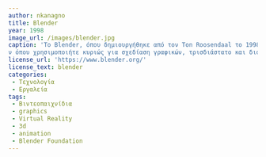 ```yaml
---
author: nkanagno
title: Blender
year: 1998
image_url: /images/blender.jpg
caption: 'To Blender, όπου δημιουργήθηκε από τον Ton Roosendaal το 1998, είναι ενα πρόγραμμα ανάπτυξης και κατασκεύης 3D γραφικώ
ν όπου χρησιμοποιήτε κυριώς για σχεδίαση γραφικών, τρισδιάστατο και δισδιάστατο animation καθώς και video editing. Επίσης μέσω της επιλογής vr που παρέχει το blender μπορεί κάποιος να δημιουργήσει περιβάλλοντα και σκηνές τρισδιάστατων κινουμένων σχεδίων, στις οποίες ο χρήστης να συμμετέχει μέσα, βιώνοντας τις σαν να βρίσκεται εκεί όχι μόνο ψυχικά αλλά και σωματικά, δηλαδή σαν την νέα του πραγματικότητα.'
license_url: 'https://www.blender.org/'
license_text: blender
categories:
 - Τεχνολογία
 - Εργαλεία 
tags:
 - Βιντεοπαιχνίδια
 - graphics
 - Virtual Reality
 - 3d
 - animation
 - Blender Foundation
---
```

